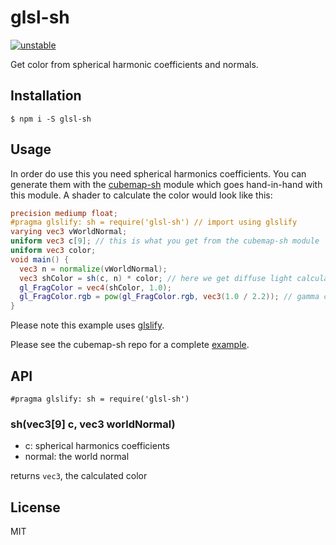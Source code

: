 # glsl-sh

[![unstable](http://badges.github.io/stability-badges/dist/unstable.svg)](http://github.com/badges/stability-badges)

Get color from spherical harmonic coefficients and normals.

## Installation

`$ npm i -S glsl-sh`

## Usage

In order do use this you need spherical harmonics coefficients. You can generate them with the [cubemap-sh](https://github.com/nicknikolov/cubemap-sh) module which goes hand-in-hand with this module.
A shader to calculate the color would look like this:
```glsl
precision mediump float;
#pragma glslify: sh = require('glsl-sh') // import using glslify
varying vec3 vWorldNormal;
uniform vec3 c[9]; // this is what you get from the cubemap-sh module
uniform vec3 color;
void main() {
  vec3 n = normalize(vWorldNormal);
  vec3 shColor = sh(c, n) * color; // here we get diffuse light calculated by the sperhical harmonics multiplied by the color of the mesh
  gl_FragColor = vec4(shColor, 1.0);
  gl_FragColor.rgb = pow(gl_FragColor.rgb, vec3(1.0 / 2.2)); // gamma correction
}
```
Please note this example uses [glslify](https://github.com/stackgl/glslify).

Please see the cubemap-sh repo for a complete [example](https://github.com/nicknikolov/cubemap-sh/tree/master/example).

## API
`#pragma glslify: sh = require('glsl-sh')`

### sh(vec3[9] c, vec3 worldNormal)
- c: spherical harmonics coefficients
- normal: the world normal

returns `vec3`, the calculated color

## License
MIT
